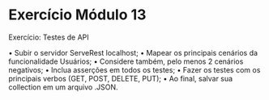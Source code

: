 # Exercício Módulo 13
Exercício: Testes de API

• Subir o servidor ServeRest localhost; 
• Mapear os principais cenários da funcionalidade Usuários; 
• Considere também, pelo menos 2 cenários negativos; 
• Inclua asserções em todos os testes; 
• Fazer os testes com os principais verbos (GET, POST, DELETE, PUT); 
• Ao final, salvar sua collection em um arquivo .JSON.
